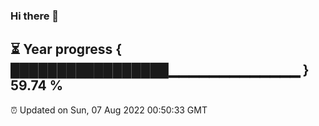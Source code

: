### Hi there 👋
⏳ Year progress { █████████████████▁▁▁▁▁▁▁▁▁▁▁▁▁ } 59.74 %
---
⏰ Updated on Sun, 07 Aug 2022 00:50:33 GMT


